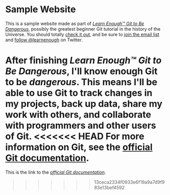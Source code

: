 # Sample Website

This is a sample website made as part of
[*Learn Enough™ Git to Be Dangerous*](http://learnenough.com/git-tutorial),
possibly the greatest beginner Git tutorial in the history of the Universe.
You should totally [check it out](http://learnenough.com/git-tutorial),
and be sure to [join the email list](http://learnenough.com/#email_list) and
[follow @learnenough](http://twitter.com/learnenough) on Twitter.

After finishing *Learn Enough™ Git to Be Dangerous*, I'll know enough Git to be
*dangerous*. This means I'll be able to use Git to track changes in my projects,
back up data, share my work with others, and collaborate with programmers and
other users of Git.
<<<<<<< HEAD
For more information on Git, see the
[official Git documentation](https://git-scm.com/).
=======
This is the link to the
[*official Git documentation*](https://git-scm.com/documentation).
>>>>>>> 13ceca2334f0933e6f19a9a7d9f983e13bef4592
